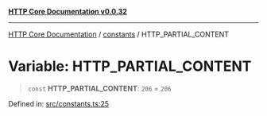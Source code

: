 [**HTTP Core Documentation v0.0.32**](../../README.md)

***

[HTTP Core Documentation](../../modules.md) / [constants](../README.md) / HTTP\_PARTIAL\_CONTENT

# Variable: HTTP\_PARTIAL\_CONTENT

> `const` **HTTP\_PARTIAL\_CONTENT**: `206` = `206`

Defined in: [src/constants.ts:25](https://github.com/stonemjs/http-core/blob/680e946aeb5100b42b4836417719aba730586478/src/constants.ts#L25)
